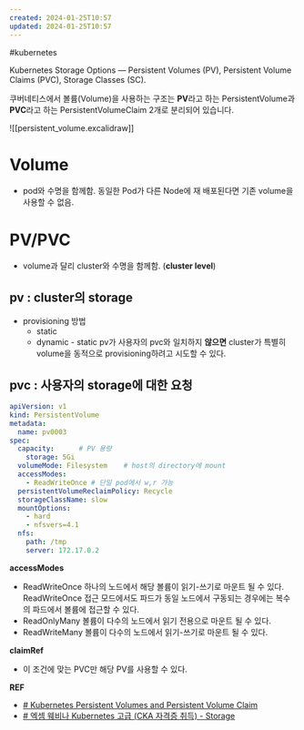 ```yaml
---
created: 2024-01-25T10:57
updated: 2024-01-25T10:57
---
```

#kubernetes 

Kubernetes Storage Options — Persistent Volumes (PV), Persistent Volume Claims (PVC), Storage Classes (SC).

쿠버네티스에서 볼륨(Volume)을 사용하는 구조는 
**PV**라고 하는 PersistentVolume과 
**PVC**라고 하는 PersistentVolumeClaim 2개로 분리되어 있습니다.

![[persistent_volume.excalidraw]]


# Volume
- pod와 수명을 함께함. 동일한 Pod가 다른 Node에 재 배포된다면 기존 volume을 사용할 수 없음.

# PV/PVC
- volume과 달리 cluster와 수명을 함께함. (**cluster level**)
## **pv : cluster의 storage**
- provisioning 방법
	- static
	- dynamic - static pv가 사용자의 pvc와 일치하지 **않으면** cluster가 특별히 volume을 동적으로 provisioning하려고 시도할 수 있다.
## **pvc : 사용자의 storage에 대한 요청**

```yaml
apiVersion: v1
kind: PersistentVolume
metadata:
  name: pv0003
spec:
  capacity:      # PV 용량
    storage: 5Gi
  volumeMode: Filesystem    # host의 directory에 mount
  accessModes:
    - ReadWriteOnce # 단일 pod에서 w,r 가능
  persistentVolumeReclaimPolicy: Recycle
  storageClassName: slow
  mountOptions:
    - hard
    - nfsvers=4.1
  nfs:
    path: /tmp
    server: 172.17.0.2
```

**accessModes**
- ReadWriteOnce
하나의 노드에서 해당 볼륨이 읽기-쓰기로 마운트 될 수 있다. ReadWriteOnce 접근 모드에서도 파드가 동일 노드에서 구동되는 경우에는 복수의 파드에서 볼륨에 접근할 수 있다.
- ReadOnlyMany
볼륨이 다수의 노드에서 읽기 전용으로 마운트 될 수 있다.
- ReadWriteMany
볼륨이 다수의 노드에서 읽기-쓰기로 마운트 될 수 있다.

**claimRef**
- 이 조건에 맞는 PVC만 해당 PV를 사용할 수 있다.

**REF**
- [# Kubernetes Persistent Volumes and Persistent Volume Claim](https://kamsjec.medium.com/kubernetes-persistent-volumes-and-persistent-volume-claim-5148338120e4)
- [# 엑셈 웨비나 Kubernetes 고급 (CKA 자격증 취득) - Storage](https://www.youtube.com/watch?v=DRjqUogf6I4)